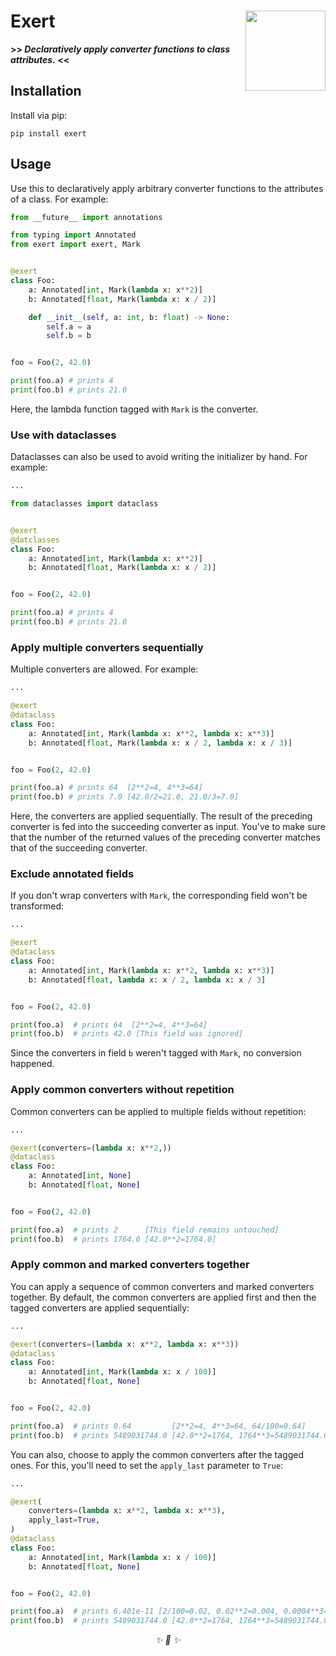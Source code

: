 <h1>Exert<img src='https://user-images.githubusercontent.com/30027932/164949229-8ef0baf9-119c-4cd6-8df9-c1b6644b399b.png' align='right' width='128' height='128'></h1>


<strong>>> <i>Declaratively apply converter functions to class attributes.</i> <<</strong>

</div>

## Installation

Install via pip:

```
pip install exert
```

## Usage

Use this to declaratively apply arbitrary converter functions to the attributes of a
class. For example:

```python
from __future__ import annotations

from typing import Annotated
from exert import exert, Mark


@exert
class Foo:
    a: Annotated[int, Mark(lambda x: x**2)]
    b: Annotated[float, Mark(lambda x: x / 2)]

    def __init__(self, a: int, b: float) -> None:
        self.a = a
        self.b = b


foo = Foo(2, 42.0)

print(foo.a) # prints 4
print(foo.b) # prints 21.0
```

Here, the lambda function tagged with `Mark` is the converter.

### Use with dataclasses

Dataclasses can also be used to avoid writing the initializer by hand. For example:

```python
...

from dataclasses import dataclass


@exert
@datclasses
class Foo:
    a: Annotated[int, Mark(lambda x: x**2)]
    b: Annotated[float, Mark(lambda x: x / 2)]


foo = Foo(2, 42.0)

print(foo.a) # prints 4
print(foo.b) # prints 21.0
```

### Apply multiple converters sequentially

Multiple converters are allowed. For example:

```python
...

@exert
@dataclass
class Foo:
    a: Annotated[int, Mark(lambda x: x**2, lambda x: x**3)]
    b: Annotated[float, Mark(lambda x: x / 2, lambda x: x / 3)]


foo = Foo(2, 42.0)

print(foo.a) # prints 64  [2**2=4, 4**3=64]
print(foo.b) # prints 7.0 [42.0/2=21.0, 21.0/3=7.0]
```

Here, the converters are applied sequentially. The result of the preceding converter is
fed into the succeeding converter as input. You've to make sure that the number of the returned values of the preceding converter matches that of the succeeding converter.

### Exclude annotated fields

If you don't wrap converters with `Mark`, the corresponding field won't be transformed:

```python
...

@exert
@dataclass
class Foo:
    a: Annotated[int, Mark(lambda x: x**2, lambda x: x**3)]
    b: Annotated[float, lambda x: x / 2, lambda x: x / 3]


foo = Foo(2, 42.0)

print(foo.a)  # prints 64  [2**2=4, 4**3=64]
print(foo.b)  # prints 42.0 [This field was ignored]
```

Since the converters in field `b` weren't tagged with `Mark`, no conversion happened.


### Apply common converters without repetition

Common converters can be applied to multiple fields without repetition:

```python
...

@exert(converters=(lambda x: x**2,))
@dataclass
class Foo:
    a: Annotated[int, None]
    b: Annotated[float, None]


foo = Foo(2, 42.0)

print(foo.a)  # prints 2      [This field remains untouched]
print(foo.b)  # prints 1764.0 [42.0**2=1764.0]
```

### Apply common and marked converters together

You can apply a sequence of common converters and marked converters together. By default,
the common converters are applied first and then the tagged converters are applied
sequentially:

```python
...

@exert(converters=(lambda x: x**2, lambda x: x**3))
@dataclass
class Foo:
    a: Annotated[int, Mark(lambda x: x / 100)]
    b: Annotated[float, None]


foo = Foo(2, 42.0)

print(foo.a)  # prints 0.64         [2**2=4, 4**3=64, 64/100=0.64]
print(foo.b)  # prints 5489031744.0 [42.0**2=1764, 1764**3=5489031744.0]
```

You can also, choose to apply the common converters after the tagged ones. For this,
you'll need to set the `apply_last` parameter to `True`:

```python
...

@exert(
    converters=(lambda x: x**2, lambda x: x**3),
    apply_last=True,
)
@dataclass
class Foo:
    a: Annotated[int, Mark(lambda x: x / 100)]
    b: Annotated[float, None]


foo = Foo(2, 42.0)

print(foo.a)  # prints 6.401e-11 [2/100=0.02, 0.02**2=0.004, 0.0004**3=6.401e-11]
print(foo.b)  # prints 5489031744.0 [42.0**2=1764, 1764**3=5489031744.0]
```

<div align="center">
<i> ✨ 🍰 ✨ </i>
</div>
